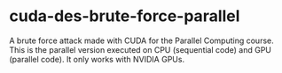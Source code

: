 # cuda-des-brute-force-parallel
A brute force attack made with CUDA for the Parallel Computing course. This is the parallel version executed on CPU (sequential code) and GPU (parallel code). It only works with NVIDIA GPUs.
